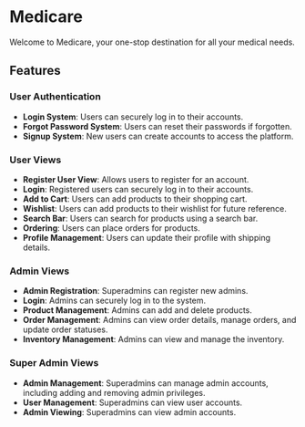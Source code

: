 # Medicare

Welcome to Medicare, your one-stop destination for all your medical needs.

## Features

### User Authentication
- **Login System**: Users can securely log in to their accounts.
- **Forgot Password System**: Users can reset their passwords if forgotten.
- **Signup System**: New users can create accounts to access the platform.


### User Views
- **Register User View**: Allows users to register for an account.
- **Login**: Registered users can securely log in to their accounts.
- **Add to Cart**: Users can add products to their shopping cart.
- **Wishlist**: Users can add products to their wishlist for future reference.
- **Search Bar**: Users can search for products using a search bar.
- **Ordering**: Users can place orders for products.
- **Profile Management**: Users can update their profile with shipping details.

### Admin Views
- **Admin Registration**: Superadmins can register new admins.
- **Login**: Admins can securely log in to the system.
- **Product Management**: Admins can add and delete products.
- **Order Management**: Admins can view order details, manage orders, and update order statuses.
- **Inventory Management**: Admins can view and manage the inventory.

### Super Admin Views
- **Admin Management**: Superadmins can manage admin accounts, including adding and removing admin privileges.
- **User Management**: Superadmins can view user accounts.
- **Admin Viewing**: Superadmins can view admin accounts.
